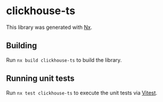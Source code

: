 # clickhouse-ts

This library was generated with [Nx](https://nx.dev).

## Building

Run `nx build clickhouse-ts` to build the library.

## Running unit tests

Run `nx test clickhouse-ts` to execute the unit tests via [Vitest](https://vitest.dev/).
